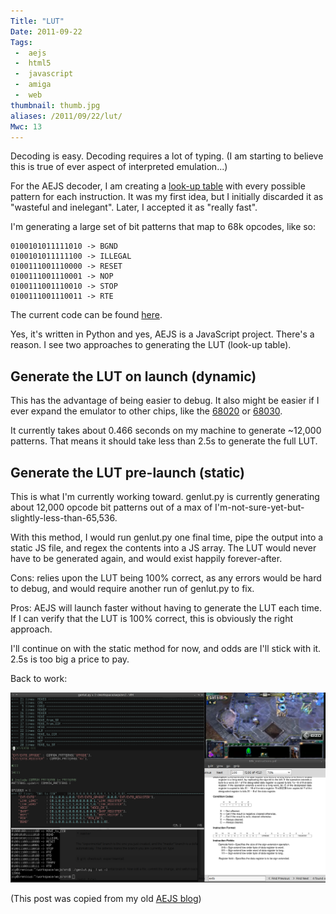```yaml
---
Title: "LUT"
Date: 2011-09-22
Tags:
 -  aejs
 -  html5
 -  javascript
 -  amiga
 -  web
thumbnail: thumb.jpg
aliases: /2011/09/22/lut/
Mwc: 13
---
```


Decoding is easy. Decoding requires a lot of typing. (I am starting to believe this is true of ever aspect of interpreted emulation...)

For the AEJS decoder, I am creating a [look-up table](http://en.wikipedia.org/wiki/Lookup_table) with every possible pattern for each instruction. It was my first idea, but I initially discarded it as "wasteful and inelegant". Later, I accepted it as "really fast".

I'm generating a large set of bit patterns that map to 68k opcodes, like so:

    0100101011111010 -> BGND
    0100101011111100 -> ILLEGAL
    0100111001110000 -> RESET
    0100111001110001 -> NOP
    0100111001110010 -> STOP
    0100111001110011 -> RTE

The current code can be found [here](https://github.com/mwcz/AEJS/blob/master/src/genlut.py).

Yes, it's written in Python and yes, AEJS is a JavaScript project. There's a reason. I see two approaches to generating the LUT (look-up table).

## Generate the LUT on launch (dynamic)

This has the advantage of being easier to debug. It also might be easier if I ever expand the emulator to other chips, like the [68020](http://en.wikipedia.org/wiki/Motorola_68020) or [68030](http://en.wikipedia.org/wiki/Motorola_68030).

It currently takes about 0.466 seconds on my machine to generate ~12,000 patterns. That means it should take less than 2.5s to generate the full LUT.

## Generate the LUT pre-launch (static)

This is what I'm currently working toward. genlut.py is currently generating about 12,000 opcode bit patterns out of a max of I'm-not-sure-yet-but-slightly-less-than-65,536.

With this method, I would run genlut.py one final time, pipe the output into a static JS file, and regex the contents into a JS array. The LUT would never have to be generated again, and would exist happily forever-after.

Cons: relies upon the LUT being 100% correct, as any errors would be hard to debug, and would require another run of genlut.py to fix.

Pros: AEJS will launch faster without having to generate the LUT each time. If I can verify that the LUT is 100% correct, this is obviously the right approach.

I'll continue on with the static method for now, and odds are I'll stick with it. 2.5s is too big a price to pay.

Back to work:

[<img class="grid_7" src="workarea.png" alt=":)" title="" />](workarea.png)

<div class="clear"></div>

(This post was copied from my old [AEJS blog](http://aejs.blogspot.com/))
